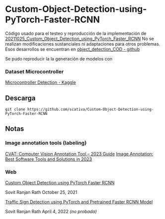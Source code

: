 # Custom-Object-Detection-using-PyTorch-Faster-RCNN

Código usado para el testeo y reproducción de la implementación de [20211025_Custom_Object_Detection_using_PyTorch_Faster_RCNN](https://debuggercafe.com/custom-object-detection-using-pytorch-faster-rcnn/)
No se realizan modificaciones sustanciales ni adaptaciones para otros problemas. Esos desarrollos se encuentran en [object_detection_COD - github](https://github.com/scativa/object_detection_COD)

Se pudo reproducir la la generación de modelos con 

### Dataset Microcontroller
[Microcontroller Detection - Kaggle](https://www.kaggle.com/datasets/tannergi/microcontroller-detection)

## Descarga
```
git clone https://github.com/scativa/Custom-Object-Detection-using-PyTorch-Faster-RCNN
```

## Notas

### Image annotation tools (labeling) 
[CVAT: Computer Vision Annotation Tool – 2023 Guide](https://viso.ai/computer-vision/cvat-computer-vision-annotation-tool/)
[Image Annotation: Best Software Tools and Solutions in 2023](https://viso.ai/computer-vision/image-annotation/)

### Web
[Custom Object Detection using PyTorch Faster RCNN](https://debuggercafe.com/custom-object-detection-using-pytorch-faster-rcnn/)

Sovit Ranjan Rath October 25, 2021

[Traffic Sign Detection using PyTorch and Pretrained Faster RCNN Model](https://debuggercafe.com/traffic-sign-detection-using-pytorch-and-pretrained-faster-rcnn-model/)

Sovit Ranjan Rath April 4, 2022 _(no probada)_
